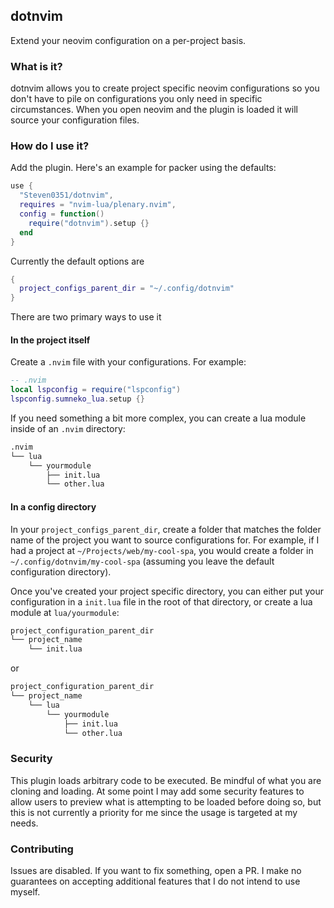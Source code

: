 ## dotnvim

Extend your neovim configuration on a per-project basis.

### What is it?
dotnvim allows you to create project specific neovim configurations so you don't have to pile on configurations you only need in specific circumstances. When you open neovim and the plugin is loaded it will source your configuration files.

### How do I use it?
Add the plugin. Here's an example for packer using the defaults:
```lua
use { 
  "Steven0351/dotnvim",
  requires = "nvim-lua/plenary.nvim",
  config = function()
    require("dotnvim").setup {}
  end
}
```

Currently the default options are 
```lua
{
  project_configs_parent_dir = "~/.config/dotnvim"
}
```

There are two primary ways to use it

#### In the project itself
Create a `.nvim` file with your configurations. For example:
```lua
-- .nvim 
local lspconfig = require("lspconfig")
lspconfig.sumneko_lua.setup {}
```

If you need something a bit more complex, you can create a lua module inside of an `.nvim` directory:
```bash
.nvim
└── lua
    └── yourmodule
        ├── init.lua
        └── other.lua
```

#### In a config directory
In your `project_configs_parent_dir`, create a folder that matches the folder name of the project you want to source configurations for. For example, if I had a project at `~/Projects/web/my-cool-spa`, you would create a folder in `~/.config/dotnvim/my-cool-spa` (assuming you leave the default configuration directory).

Once you've created your project specific directory, you can either put your configuration in a `init.lua` file in the root of that directory, or create a lua module at `lua/yourmodule`:
```bash
project_configuration_parent_dir
└── project_name
    └── init.lua
```
or
```bash
project_configuration_parent_dir
└── project_name
    └── lua
        └── yourmodule
            ├── init.lua
            └── other.lua
```

### Security
This plugin loads arbitrary code to be executed. Be mindful of what you are cloning and loading. At some point I may add some security features to allow users to preview what is  attempting to be loaded before doing so, but this is not currently a priority for me since the usage is targeted at my needs.

### Contributing
Issues are disabled. If you want to fix something, open a PR. I make no guarantees on accepting additional features that I do not intend to use myself.
